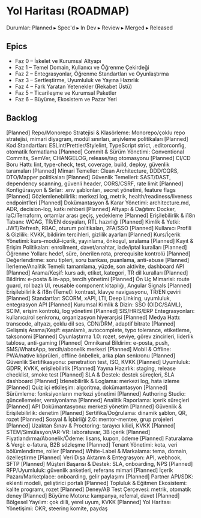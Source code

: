 
# Yol Haritası (ROADMAP)

Durumlar: Planned ▸ Spec'd ▸ In Dev ▸ Review ▸ Merged ▸ Released

## Epics
- Faz 0 – İskelet ve Kurumsal Altyapı
- Faz 1 – Temel Domain, Kullanıcı ve Öğrenme Çekirdeği
- Faz 2 – Entegrasyonlar, Öğrenme Standartları ve Oyunlaştırma
- Faz 3 – Sertleştirme, Uyumluluk ve Yayına Hazırlık
- Faz 4 – Fark Yaratan Yetenekler (Rekabet Üstü)
- Faz 5 – Ticarileşme ve Kurumsal Paketler
- Faz 6 – Büyüme, Ekosistem ve Pazar Yeri

## Backlog
[Planned] Repo/Monorepo Stratejisi & Klasörleme: Monorepo/çoklu repo stratejisi, mimari diyagram, modül sınırları, arşivleme politikaları
[Planned] Kod Standartları: ESLint/Prettier/Stylelint, TypeScript strict, .editorconfig, otomatik formatlama
[Planned] Commit & Sürüm Yönetimi: Conventional Commits, SemVer, CHANGELOG, release/tag otomasyonu
[Planned] CI/CD Boru Hattı: lint, type-check, test, coverage, build, deploy, güvenlik taramaları
[Planned] Mimari Temeller: Clean Architecture, DDD/CQRS, DTO/Mapper politikaları
[Planned] Güvenlik Temelleri: SAST/DAST, dependency scanning, güvenli header, CORS/CSRF, rate limit
[Planned] Konfigürasyon & Sırlar: .env şablonları, secret yönetimi, feature flags
[Planned] Gözlemlenebilirlik: merkezi log, metrik, health/readiness/liveness endpoint’leri
[Planned] Dokümantasyon & Karar Yönetimi: architecture.md, ADR, decision-log, katkı rehberi
[Planned] Altyapı & Dağıtım: Docker, IaC/Terraform, ortamlar arası geçiş, yedekleme
[Planned] Erişilebilirlik & i18n Tabanı: WCAG, TR/EN dosyaları, RTL hazırlığı
[Planned] Kimlik & Yetki: JWT/Refresh, RBAC, oturum politikaları, 2FA/SSO
[Planned] Kullanıcı Profili & Gizlilik: KVKK, bildirim tercihleri, gizlilik ayarları
[Planned] Kurs/İçerik Yönetimi: kurs–modül–içerik, yayınlama, önkoşul, sıralama
[Planned] Kayıt & Erişim Politikaları: enrollment, davet/anahtar, iade/iptal kuralları
[Planned] Öğrenme Yolları: hedef, süre, önerilen rota, prerequisite kontrolü
[Planned] Değerlendirme: soru tipleri, soru bankası, puanlama, anti-abuse
[Planned] İlerleme/Analitik Temeli: tamamlama, yüzde, son aktivite, dashboard API
[Planned] Arama/Keşif: kurs adı, etiket, kategori, TR dil kuralları
[Planned] Bildirim: e-posta & in-app, tercih yönetimi
[Planned] Ön Uç Mimarisi: route guard, rol bazlı UI, reusable component kitaplığı, Angular Signals
[Planned] Erişilebilirlik & i18n (Temel): kontrast, klavye navigasyonu, TR/EN çeviri
[Planned] Standartlar: SCORM, xAPI, LTI, Deep Linking, uyumluluk, entegrasyon API
[Planned] Kurumsal Kimlik & Dizin: SSO (OIDC/SAML), SCIM, erişim kontrolü, log yönetimi
[Planned] SIS/HRIS/ERP Entegrasyonları: kullanıcı/rol senkronu, organizasyon hiyerarşisi
[Planned] Medya Hattı: transcode, altyazı, çoklu dil ses, CDN/DRM, adaptif bitrate
[Planned] Gelişmiş Arama/Keşif: eşanlamlı, autocomplete, typo tolerance, etiketleme, taksonomi
[Planned] Oyunlaştırma 1.0: rozet, seviye, görev zincirleri, liderlik tablosu, anti-gaming
[Planned] Omnikanal Bildirim: e-posta, push, SMS/WhatsApp, tercih/abonelik merkezi
[Planned] Mobil & Offline: PWA/native köprüleri, offline önbellek, arka plan senkronu
[Planned] Güvenlik Sertifikasyonu: penetration test, ISO, KVKK
[Planned] Uyumluluk: GDPR, KVKK, erişilebilirlik
[Planned] Yayına Hazırlık: staging, release checklist, smoke test
[Planned] SLA & Destek: destek süreçleri, SLA dashboard
[Planned] İzlenebilirlik & Loglama: merkezi log, hata izleme
[Planned] Quiz içi etkileşim: algoritma, dokümantasyon
[Planned] Sürümleme: fonksiyonların merkezi yönetimi
[Planned] Authoring Studio: güncellemeler, versiyonlama
[Planned] Analitik Raporlama: içerik süreçleri
[Planned] API Dokümantasyonu: merkezi yönetim
[Planned] Güvenlik & Erişilebilirlik: denetim
[Planned] Sertifika/Doğrulama: dinamik şablon, QR, rozet
[Planned] Sosyal & İşbirliği 2.0: mentor-mentee, grup projeleri
[Planned] Uzaktan Sınav & Proctoring: tarayıcı kilidi, KVKK
[Planned] STEM/Simülasyon/AR-VR: laboratuvar, 3B içerik
[Planned] Fiyatlandırma/Abonelik/Ödeme: lisans, kupon, ödeme
[Planned] Faturalama & Vergi: e-fatura, B2B sözleşme
[Planned] Tenant Yönetimi: kota, veri bölümlendirme, roller
[Planned] White-Label & Markalama: tema, domain, özelleştirme
[Planned] Veri Dışa Aktarım & Entegrasyon: API, webhook, SFTP
[Planned] Müşteri Başarısı & Destek: SLA, onboarding, NPS
[Planned] RFP/Uyumluluk: güvenlik anketleri, referans mimari
[Planned] İçerik Pazarı/Marketplace: onboarding, gelir paylaşımı
[Planned] Partner API/SDK: eklenti modeli, geliştirici portalı
[Planned] Topluluk & Eğitmen Ekosistemi: kalite programı, rozet
[Planned] Deney/AB Test Çerçevesi: metrik, otomatik deney
[Planned] Büyüme Motoru: kampanya, referral, davet
[Planned] Bölgesel Yayılım: çok dilli, yerel uyum, KVKK
[Planned] Yol Haritası Yönetişimi: OKR, steering komite, paydaş
